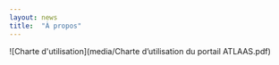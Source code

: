 ```yaml
---
layout: news
title:  "À propos"
---
```


![Charte d'utilisation](media/Charte d’utilisation du portail ATLAAS.pdf)